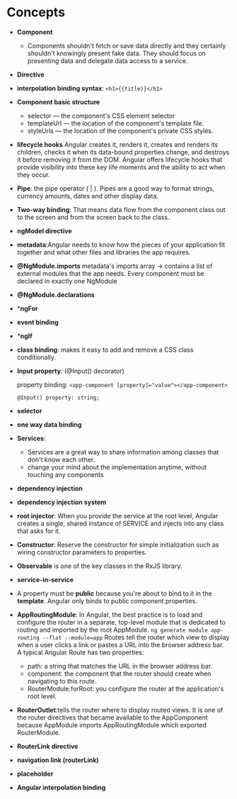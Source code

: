 # Concepts
- **Component**
  - Components shouldn't fetch or save data directly and they certainly shouldn't knowingly present fake data. They should focus on presenting data and delegate data access to a service.
- **Directive**
- **interpolation binding syntax**: `<h1>{{title}}</h1>`
- **Component basic structure**
  - selector — the component's CSS element selector
  - templateUrl — the location of the component's template file.
  - styleUrls — the location of the component's private CSS styles.
- **lifecycle hooks**
  Angular creates it, renders it, creates and renders its children, checks it when its data-bound properties change, and destroys it before removing it from the DOM.
  Angular offers lifecycle hooks that provide visibility into these key life moments and the ability to act when they occur.
- **Pipe**: the pipe operator ( | ). Pipes are a good way to format strings, currency amounts, dates and other display data. 
- **Two-way binding**: That means data flow from the component class out to the screen and from the screen back to the class.
- **ngModel directive**
- **metadata**:Angular needs to know how the pieces of your application fit together and what other files and libraries the app requires.
- **@NgModule.imports** metadata's imports array -> contains a list of external modules that the app needs.
Every component must be declared in exactly one NgModule
- **@NgModule.declarations**
- ***ngFor**
- **event binding**
- ***ngIf**
- **class binding**: makes it easy to add and remove a CSS class conditionally.
- **Input property**: (@Input() decorator)

  property binding: `<app-component [property]="value"></app-component>`
  
  `@Input() property: string;`
- **selector**
- **one way data binding**
- **Services**: 
  - Services are a great way to share information among classes that don't know each other.
  - change your mind about the implementation anytime, without touching any components
- **dependency injection**
- **dependency injection system**
- **root injector**: When you provide the service at the root level, Angular creates a single, shared instance of SERVICE and injects into any class that asks for it. 
- **Constructor**: Reserve the constructor for simple initialization such as wiring constructor parameters to properties.
- **Observable** is one of the key classes in the RxJS library.
- **service-in-service**
- A property must be **public** because you're about to bind to it in the **template**. Angular only binds to public component properties.
- **AppRoutingModule**: In Angular, the best practice is to load and configure the router in a separate, top-level module that is dedicated to routing and imported by the root AppModule.
```ng generate module app-routing --flat --module=app```
Routes tell the router which view to display when a user clicks a link or pastes a URL into the browser address bar.
A typical Angular Route has two properties:
  - path: a string that matches the URL in the browser address bar.
  - component: the component that the router should create when navigating to this route.
  - RouterModule.forRoot: you configure the router at the application's root level.
- **RouterOutlet**:tells the router where to display routed views. It is one of the router directives that became available to the AppComponent because AppModule imports AppRoutingModule which exported RouterModule.
- **RouterLink directive**
- **navigation link (routerLink)**
- **placeholder**
- **Angular interpolation binding**



